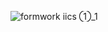 ![formwork iics ①_1](https://github.com/zihaosoog/Blogsoog/assets/67272893/9690970d-e2da-4319-b774-a860b00cbbe9)
